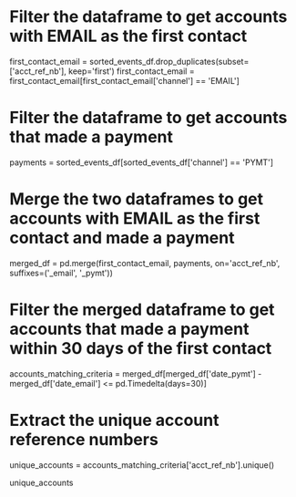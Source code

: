 # Filter the dataframe to get accounts with EMAIL as the first contact
first_contact_email = sorted_events_df.drop_duplicates(subset=['acct_ref_nb'], keep='first')
first_contact_email = first_contact_email[first_contact_email['channel'] == 'EMAIL']

# Filter the dataframe to get accounts that made a payment
payments = sorted_events_df[sorted_events_df['channel'] == 'PYMT']

# Merge the two dataframes to get accounts with EMAIL as the first contact and made a payment
merged_df = pd.merge(first_contact_email, payments, on='acct_ref_nb', suffixes=('_email', '_pymt'))

# Filter the merged dataframe to get accounts that made a payment within 30 days of the first contact
accounts_matching_criteria = merged_df[merged_df['date_pymt'] - merged_df['date_email'] <= pd.Timedelta(days=30)]

# Extract the unique account reference numbers
unique_accounts = accounts_matching_criteria['acct_ref_nb'].unique()

unique_accounts
